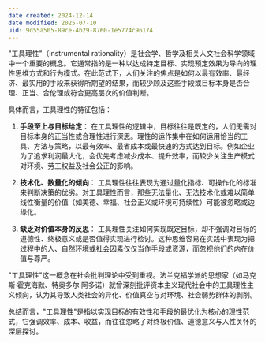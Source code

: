 ```yaml
---
date created: 2024-12-14
date modified: 2025-07-10
uid: 9d55a505-89ce-4b29-8760-1e5774c96174
---
```


"工具理性"（instrumental rationality）是社会学、哲学及相关人文社会科学领域中一个重要的概念。它通常指的是一种以达成特定目标、实现预定效果为导向的理性思维方式和行为模式。在此范式下，人们关注的焦点是如何以最有效率、最经济、最实用的手段来获得所期望的结果，而较少顾及这些手段或目标本身是否合理、正当、合伦理或符合更高层次的价值判断。

具体而言，工具理性的特征包括：

1. **手段至上与目标给定**：
    在工具理性的逻辑中，目标往往是既定的，人们无需对目标本身的正当性或合理性进行深思。理性的运作集中在如何运用恰当的工具、方法与策略，以最有效率、最省成本或最快速的方式达到目标。例如企业为了追求利润最大化，会优先考虑减少成本、提升效率，而较少关注生产模式对环境、劳工权益及社会公正的影响。
    
2. **技术化、数量化的倾向**：
    工具理性往往表现为通过量化指标、可操作化的标准来判断决策的优劣。对工具理性而言，那些无法量化、无法技术化或难以简单线性衡量的价值（如美德、幸福、社会正义或环境可持续性）可能被忽略或边缘化。
    
3. **缺乏对价值本身的反思**：
    工具理性关注如何实现既定目标，却不强调对目标的道德性、终极意义或是否值得实现进行检讨。这种思维容易在实践中表现为把过程中的人、自然环境或社会因素仅仅当作手段或资源，而忽视他们的内在价值与尊严。
    

"工具理性"这一概念在社会批判理论中受到重视。法兰克福学派的思想家（如马克斯·霍克海默、特奥多尔·阿多诺）就曾深刻批评资本主义现代社会中的工具理性主义倾向，认为其导致人类社会的异化、价值真空与对环境、社会弱势群体的剥削。

总结而言，"工具理性"是指以实现目标的有效性和手段的最优化为核心的理性范式，它强调效率、成本、收益，而往往忽略了对终极价值、道德意义与人性关怀的深层探讨。
